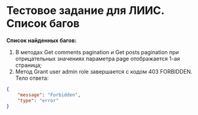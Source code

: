# Тестовое задание для ЛИИС. Список багов

**Список найденных багов:**

1. В методах Get comments pagination и Get posts pagination при отрицательных значениях параметра page отображается 1-ая страница;
2. Метод Grant user admin role завершается с кодом 403 FORBIDDEN. Тело ответа:
```json
{
    "message": "Forbidden",
    "type": "error"
}
```
